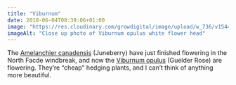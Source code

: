 ```yaml
---
title: "Viburnum"
date: 2018-06-04T08:39:06+01:00
image: "https://res.cloudinary.com/growdigital/image/upload/w_736/v1544218916/viburnum-42430712802.jpg"
imageAlt: "Close up photo of Viburnum opulus white flower head"
---
```


The [Amelanchier canadensis](https://www.pfaf.org/user/Plant.aspx?LatinName=Amelanchier+canadensis) (Juneberry) have just finished flowering in the North Facde windbreak, and now the [Viburnum opulus](https://www.pfaf.org/user/Plant.aspx?LatinName=Viburnum+opulus) (Guelder Rose) are flowering. They’re “cheap” hedging plants, and I can’t think of anything more beautiful.
